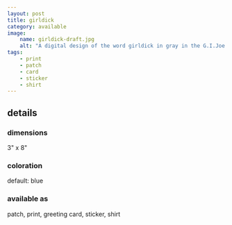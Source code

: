 ```yaml
---
layout: post
title: girldick
category: available
image: 
    name: girldick-draft.jpg
    alt: "A digital design of the word girldick in gray in the G.I.Joe font."
tags:
    - print
    - patch
    - card
    - sticker
    - shirt
---
```



## details

### dimensions

3" x 8"

### coloration

default: blue

### available as

patch, print, greeting card, sticker, shirt
